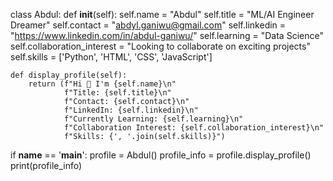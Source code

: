 class Abdul:
    def __init__(self):
        self.name = "Abdul"
        self.title = "ML/AI Engineer Dreamer"
        self.contact = "abdyl.ganiwu@gmail.com"
        self.linkedin = "https://www.linkedin.com/in/abdul-ganiwu/"
        self.learning = "Data Science"
        self.collaboration_interest = "Looking to collaborate on exciting projects"
        self.skills = ['Python', 'HTML', 'CSS', 'JavaScript']

    def display_profile(self):
        return (f"Hi 👋 I'm {self.name}\n"
                f"Title: {self.title}\n"
                f"Contact: {self.contact}\n"
                f"LinkedIn: {self.linkedin}\n"
                f"Currently Learning: {self.learning}\n"
                f"Collaboration Interest: {self.collaboration_interest}\n"
                f"Skills: {', '.join(self.skills)}")

if __name__ == '__main__':
    profile = Abdul()
    profile_info = profile.display_profile()
    print(profile_info)







<!--
**AbdylGaniwu/AbdylGaniwu** is a ✨ _special_ ✨ repository because its `README.md` (this file) appears on your GitHub profile.

Here are some ideas to get you started:

- 🔭 I’m currently working on ...
- 🌱 I’m currently learning ...
- 👯 I’m looking to collaborate on ...
- 🤔 I’m looking for help with ...
- 💬 Ask me about ...
- 📫 How to reach me: ...
- 😄 Pronouns: ...
- ⚡ Fun fact: ...
-->
